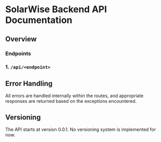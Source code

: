 # SolarWise Backend API Documentation

## Overview

### Endpoints

### 1. `/api/<endpoint>`

## Error Handling

All errors are handled internally within the routes, and appropriate responses are returned based on the exceptions encountered.

## Versioning

The API starts at version 0.0.1. No versioning system is implemented for now.
